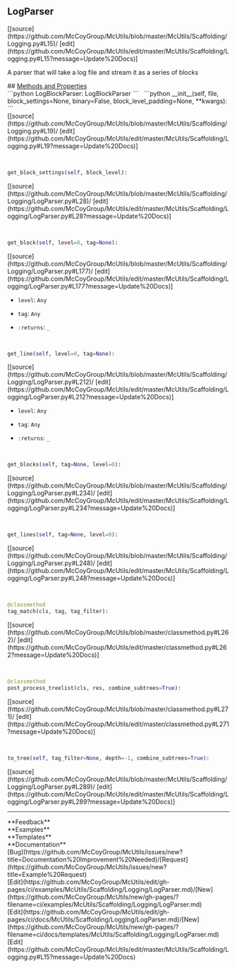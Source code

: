## <a id="McUtils.Scaffolding.Logging.LogParser">LogParser</a> 

<div class="docs-source-link" markdown="1">
[[source](https://github.com/McCoyGroup/McUtils/blob/master/McUtils/Scaffolding/Logging.py#L15)/
[edit](https://github.com/McCoyGroup/McUtils/edit/master/McUtils/Scaffolding/Logging.py#L15?message=Update%20Docs)]
</div>

A parser that will take a log file and stream it as a series of blocks







<div class="collapsible-section">
 <div class="collapsible-section collapsible-section-header" markdown="1">
## <a class="collapse-link" data-toggle="collapse" href="#methods" markdown="1"> Methods and Properties</a> <a class="float-right" data-toggle="collapse" href="#methods"><i class="fa fa-chevron-down"></i></a>
 </div>
 <div class="collapsible-section collapsible-section-body collapse show" id="methods" markdown="1">
 ```python
LogBlockParser: LogBlockParser
```
<a id="McUtils.Scaffolding.Logging.LogParser.__init__" class="docs-object-method">&nbsp;</a> 
```python
__init__(self, file, block_settings=None, binary=False, block_level_padding=None, **kwargs): 
```
<div class="docs-source-link" markdown="1">
[[source](https://github.com/McCoyGroup/McUtils/blob/master/McUtils/Scaffolding/Logging.py#L19)/
[edit](https://github.com/McCoyGroup/McUtils/edit/master/McUtils/Scaffolding/Logging.py#L19?message=Update%20Docs)]
</div>


<a id="McUtils.Scaffolding.Logging.LogParser.get_block_settings" class="docs-object-method">&nbsp;</a> 
```python
get_block_settings(self, block_level): 
```
<div class="docs-source-link" markdown="1">
[[source](https://github.com/McCoyGroup/McUtils/blob/master/McUtils/Scaffolding/Logging/LogParser.py#L28)/
[edit](https://github.com/McCoyGroup/McUtils/edit/master/McUtils/Scaffolding/Logging/LogParser.py#L28?message=Update%20Docs)]
</div>


<a id="McUtils.Scaffolding.Logging.LogParser.get_block" class="docs-object-method">&nbsp;</a> 
```python
get_block(self, level=0, tag=None): 
```
<div class="docs-source-link" markdown="1">
[[source](https://github.com/McCoyGroup/McUtils/blob/master/McUtils/Scaffolding/Logging/LogParser.py#L177)/
[edit](https://github.com/McCoyGroup/McUtils/edit/master/McUtils/Scaffolding/Logging/LogParser.py#L177?message=Update%20Docs)]
</div>

  - `level`: `Any`
    > 
  - `tag`: `Any`
    > 
  - `:returns`: `_`
    >


<a id="McUtils.Scaffolding.Logging.LogParser.get_line" class="docs-object-method">&nbsp;</a> 
```python
get_line(self, level=0, tag=None): 
```
<div class="docs-source-link" markdown="1">
[[source](https://github.com/McCoyGroup/McUtils/blob/master/McUtils/Scaffolding/Logging/LogParser.py#L212)/
[edit](https://github.com/McCoyGroup/McUtils/edit/master/McUtils/Scaffolding/Logging/LogParser.py#L212?message=Update%20Docs)]
</div>

  - `level`: `Any`
    > 
  - `tag`: `Any`
    > 
  - `:returns`: `_`
    >


<a id="McUtils.Scaffolding.Logging.LogParser.get_blocks" class="docs-object-method">&nbsp;</a> 
```python
get_blocks(self, tag=None, level=0): 
```
<div class="docs-source-link" markdown="1">
[[source](https://github.com/McCoyGroup/McUtils/blob/master/McUtils/Scaffolding/Logging/LogParser.py#L234)/
[edit](https://github.com/McCoyGroup/McUtils/edit/master/McUtils/Scaffolding/Logging/LogParser.py#L234?message=Update%20Docs)]
</div>


<a id="McUtils.Scaffolding.Logging.LogParser.get_lines" class="docs-object-method">&nbsp;</a> 
```python
get_lines(self, tag=None, level=0): 
```
<div class="docs-source-link" markdown="1">
[[source](https://github.com/McCoyGroup/McUtils/blob/master/McUtils/Scaffolding/Logging/LogParser.py#L248)/
[edit](https://github.com/McCoyGroup/McUtils/edit/master/McUtils/Scaffolding/Logging/LogParser.py#L248?message=Update%20Docs)]
</div>


<a id="McUtils.Scaffolding.Logging.LogParser.tag_match" class="docs-object-method">&nbsp;</a> 
```python
@classmethod
tag_match(cls, tag, tag_filter): 
```
<div class="docs-source-link" markdown="1">
[[source](https://github.com/McCoyGroup/McUtils/blob/master/classmethod.py#L262)/
[edit](https://github.com/McCoyGroup/McUtils/edit/master/classmethod.py#L262?message=Update%20Docs)]
</div>


<a id="McUtils.Scaffolding.Logging.LogParser.post_process_treelist" class="docs-object-method">&nbsp;</a> 
```python
@classmethod
post_process_treelist(cls, res, combine_subtrees=True): 
```
<div class="docs-source-link" markdown="1">
[[source](https://github.com/McCoyGroup/McUtils/blob/master/classmethod.py#L271)/
[edit](https://github.com/McCoyGroup/McUtils/edit/master/classmethod.py#L271?message=Update%20Docs)]
</div>


<a id="McUtils.Scaffolding.Logging.LogParser.to_tree" class="docs-object-method">&nbsp;</a> 
```python
to_tree(self, tag_filter=None, depth=-1, combine_subtrees=True): 
```
<div class="docs-source-link" markdown="1">
[[source](https://github.com/McCoyGroup/McUtils/blob/master/McUtils/Scaffolding/Logging/LogParser.py#L289)/
[edit](https://github.com/McCoyGroup/McUtils/edit/master/McUtils/Scaffolding/Logging/LogParser.py#L289?message=Update%20Docs)]
</div>
 </div>
</div>












---


<div markdown="1" class="text-secondary">
<div class="container">
  <div class="row">
   <div class="col" markdown="1">
**Feedback**   
</div>
   <div class="col" markdown="1">
**Examples**   
</div>
   <div class="col" markdown="1">
**Templates**   
</div>
   <div class="col" markdown="1">
**Documentation**   
</div>
   <div class="col" markdown="1">
   
</div>
   <div class="col" markdown="1">
   
</div>
   <div class="col" markdown="1">
   
</div>
</div>
  <div class="row">
   <div class="col" markdown="1">
[Bug](https://github.com/McCoyGroup/McUtils/issues/new?title=Documentation%20Improvement%20Needed)/[Request](https://github.com/McCoyGroup/McUtils/issues/new?title=Example%20Request)   
</div>
   <div class="col" markdown="1">
[Edit](https://github.com/McCoyGroup/McUtils/edit/gh-pages/ci/examples/McUtils/Scaffolding/Logging/LogParser.md)/[New](https://github.com/McCoyGroup/McUtils/new/gh-pages/?filename=ci/examples/McUtils/Scaffolding/Logging/LogParser.md)   
</div>
   <div class="col" markdown="1">
[Edit](https://github.com/McCoyGroup/McUtils/edit/gh-pages/ci/docs/McUtils/Scaffolding/Logging/LogParser.md)/[New](https://github.com/McCoyGroup/McUtils/new/gh-pages/?filename=ci/docs/templates/McUtils/Scaffolding/Logging/LogParser.md)   
</div>
   <div class="col" markdown="1">
[Edit](https://github.com/McCoyGroup/McUtils/edit/master/McUtils/Scaffolding/Logging.py#L15?message=Update%20Docs)   
</div>
   <div class="col" markdown="1">
   
</div>
   <div class="col" markdown="1">
   
</div>
   <div class="col" markdown="1">
   
</div>
</div>
</div>
</div>